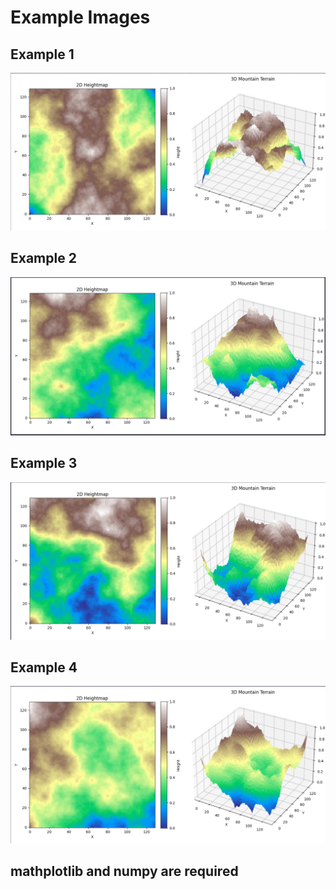 # Example Images

## Example 1
![Example 1](1.png)

## Example 2
![Example 2](2.png)

## Example 3
![Example 3](3.png)

## Example 4
![Example 4](4.png)


## mathplotlib and numpy are required
